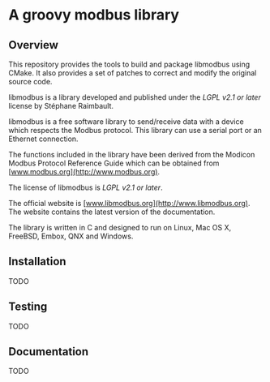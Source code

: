 # A groovy modbus library

## Overview

This repository provides the tools to build and package libmodbus using CMake. 
It also provides a set of patches to correct and modify the original source code.

libmodbus is a library developed and published under the *LGPL v2.1 or later* 
license by Stéphane Raimbault.

libmodbus is a free software library to send/receive data with a device which
respects the Modbus protocol. This library can use a serial port or an Ethernet
connection.

The functions included in the library have been derived from the Modicon Modbus
Protocol Reference Guide which can be obtained from [www.modbus.org](http://www.modbus.org).

The license of libmodbus is *LGPL v2.1 or later*.

The official website is [www.libmodbus.org](http://www.libmodbus.org). The
website contains the latest version of the documentation.

The library is written in C and designed to run on Linux, Mac OS X, FreeBSD, Embox,
QNX and Windows.

## Installation

TODO

## Testing

TODO

## Documentation

TODO
